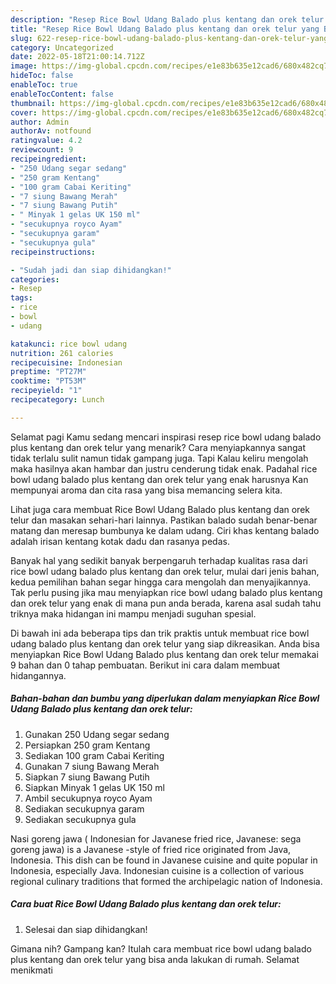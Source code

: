 ```yaml
---
description: "Resep Rice Bowl Udang Balado plus kentang dan orek telur yang Bikin Ngiler, Buat Buka Puasa}"
title: "Resep Rice Bowl Udang Balado plus kentang dan orek telur yang Bikin Ngiler, Buat Buka Puasa}"
slug: 622-resep-rice-bowl-udang-balado-plus-kentang-dan-orek-telur-yang-bikin-ngiler-buat-buka-puasa
category: Uncategorized
date: 2022-05-18T21:00:14.712Z
image: https://img-global.cpcdn.com/recipes/e1e83b635e12cad6/680x482cq70/rice-bowl-udang-balado-plus-kentang-dan-orek-telur-foto-resep-utama.jpg
hideToc: false
enableToc: true
enableTocContent: false
thumbnail: https://img-global.cpcdn.com/recipes/e1e83b635e12cad6/680x482cq70/rice-bowl-udang-balado-plus-kentang-dan-orek-telur-foto-resep-utama.jpg
cover: https://img-global.cpcdn.com/recipes/e1e83b635e12cad6/680x482cq70/rice-bowl-udang-balado-plus-kentang-dan-orek-telur-foto-resep-utama.jpg
author: Admin
authorAv: notfound
ratingvalue: 4.2
reviewcount: 9
recipeingredient:
- "250 Udang segar sedang"
- "250 gram Kentang"
- "100 gram Cabai Keriting"
- "7 siung Bawang Merah"
- "7 siung Bawang Putih"
- " Minyak 1 gelas UK 150 ml"
- "secukupnya royco Ayam"
- "secukupnya garam"
- "secukupnya gula"
recipeinstructions:

- "Sudah jadi dan siap dihidangkan!"
categories:
- Resep
tags:
- rice
- bowl
- udang

katakunci: rice bowl udang 
nutrition: 261 calories
recipecuisine: Indonesian
preptime: "PT27M"
cooktime: "PT53M"
recipeyield: "1"
recipecategory: Lunch

---
```



Selamat pagi Kamu sedang mencari inspirasi resep rice bowl udang balado plus kentang dan orek telur yang menarik? Cara menyiapkannya sangat tidak terlalu sulit namun tidak gampang juga. Tapi Kalau keliru mengolah maka hasilnya akan hambar dan justru cenderung tidak enak. Padahal rice bowl udang balado plus kentang dan orek telur yang enak harusnya Kan mempunyai aroma dan cita rasa yang bisa memancing selera kita.


Lihat juga cara membuat Rice Bowl Udang Balado plus kentang dan orek telur dan masakan sehari-hari lainnya. Pastikan balado sudah benar-benar matang dan meresap bumbunya ke dalam udang. Ciri khas kentang balado adalah irisan kentang kotak dadu dan rasanya pedas.

Banyak hal yang sedikit banyak berpengaruh terhadap kualitas rasa dari rice bowl udang balado plus kentang dan orek telur, mulai dari jenis bahan, kedua pemilihan bahan segar hingga cara mengolah dan menyajikannya. Tak perlu pusing jika mau menyiapkan rice bowl udang balado plus kentang dan orek telur yang enak di mana pun anda berada, karena asal sudah tahu triknya maka hidangan ini mampu menjadi suguhan spesial.


Di bawah ini ada beberapa tips dan trik praktis untuk membuat rice bowl udang balado plus kentang dan orek telur yang siap dikreasikan. Anda bisa menyiapkan Rice Bowl Udang Balado plus kentang dan orek telur memakai 9 bahan dan 0 tahap pembuatan. Berikut ini cara dalam membuat hidangannya.

<!--inarticleads1-->

##### Bahan-bahan dan bumbu yang diperlukan dalam menyiapkan Rice Bowl Udang Balado plus kentang dan orek telur:

1. Gunakan 250 Udang segar sedang
1. Persiapkan 250 gram Kentang
1. Sediakan 100 gram Cabai Keriting
1. Gunakan 7 siung Bawang Merah
1. Siapkan 7 siung Bawang Putih
1. Siapkan  Minyak 1 gelas UK 150 ml
1. Ambil secukupnya royco Ayam
1. Sediakan secukupnya garam
1. Sediakan secukupnya gula


Nasi goreng jawa ( Indonesian for Javanese fried rice, Javanese: sega goreng jawa) is a Javanese -style of fried rice originated from Java, Indonesia. This dish can be found in Javanese cuisine and quite popular in Indonesia, especially Java. Indonesian cuisine is a collection of various regional culinary traditions that formed the archipelagic nation of Indonesia. 

<!--inarticleads2-->

##### Cara buat Rice Bowl Udang Balado plus kentang dan orek telur:


1. Selesai dan siap dihidangkan!



Gimana nih? Gampang kan? Itulah cara membuat rice bowl udang balado plus kentang dan orek telur yang bisa anda lakukan di rumah. Selamat menikmati
